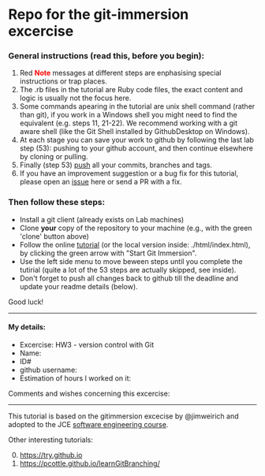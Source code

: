# Repo for the git-immersion excercise

### General instructions (read this, before you begin): 

1. Red **<font color="red">Note</font>** messages at different steps are enphasising special instructions or trap places.
1. The .rb files in the tutorial are Ruby code files, the exact content and logic is usually not the focus here.
1. Some commands apearing in the tutorial are unix shell command (rather than git), if you work in a Windows shell you might need to find the equivalent (e.g. steps 11, 21-22). We recommend working with a git aware shell (like the Git Shell installed by GithubDesktop on Windows).
1. At each stage you can save your work to github by following the last lab step (53): pushing to your github account, and then continue elsewhere by cloning or pulling.
1. Finally (step 53) [push][ref-push] all your commits, branches and tags.
1. If you have an improvement suggestion or a bug fix for this tutorial, please open an [issue](./issues) here or send a PR with a fix.

### Then follow these steps:
- Install a git client (already exists on Lab machines)
- Clone **your** copy of the repository to your machine (e.g., with the green 'clone' button above)
- Follow the online [tutorial](http://jce-il.github.io/git-immersion/html/) (or the local version inside: ./html/index.html), by clicking the green arrow with "Start Git Immersion".
- Use the left side menu to move beween steps until you complete the tutirial (quite a lot of the 53 steps are actually skipped, see inside).
- Don't forget to push all changes back to github till the deadline and update your readme details (below).

Good luck!

---

#### My details:

- Excercise: HW3 - version control with Git
- Name:
- ID#
- github username:
- Estimation of hours I worked on it:

Comments and wishes concerning this excercise:

---

This tutorial is based on the gitimmersion excecise by @jimweirich and adopted to the JCE [software engineering course].

Other interesting tutorials:

0. https://try.github.io
0. https://pcottle.github.io/learnGitBranching/


<!-- Links -->
[forking]: https://guides.github.com/activities/forking/
[ref-clone]: http://gitref.org/creating/#clone
[ref-push]: http://gitref.org/remotes/#push
[pull-request]: https://help.github.com/articles/creating-a-pull-request
[software engineering course]: https://github.com/jce-il/se-class/wiki

